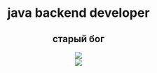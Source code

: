 <h1 align="center">java backend developer</h1>

<h2 align="center">старый бог</h2>

<p align="center">
  <a href="https://skillicons.dev">
    <img src="https://skillicons.dev/icons?i=idea,spring,postgres,redis,kafka,docker" />
    <br>
    <img src="https://skillicons.dev/icons?i=java,gradle,mongodb,aws,rabbitmq,grafana" />
  </a>
</p>
